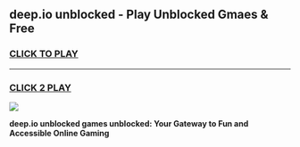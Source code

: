 
## deep.io unblocked - Play Unblocked Gmaes & Free
<h3>
<a href="https://news.freeplayer.one?title=deep.io_unblocked&ref=23F">CLICK TO PLAY</a></h3>
<hr>

<h3>
<a href="https://news.freeplayer.one?title=deep.io_unblocked&ref=23F">CLICK 2 PLAY</a>
  
</h3>

<a href="https://news.freeplayer.one?title=deep.io_unblocked&ref=23F/"><img src="https://clearcache.store/games.png"></a>


**deep.io unblocked games unblocked: Your Gateway to Fun and Accessible Online Gaming**
